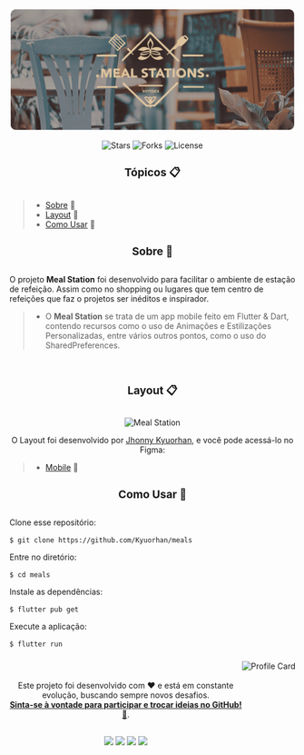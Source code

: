 <p align="center">
    <img alt="Meal Station" src=".github/mealstations-splash.png" >
</p>

<div align="center">
    <img src="https://img.shields.io/github/stars/Kyuorhan/meals?label=stars&message=MIT&color=000000&labelColor=8257e5" alt="Stars">
    <img src="https://img.shields.io/github/forks/Kyuorhan/meals?label=forks&message=MIT&color=000000&labelColor=8257e5" alt="Forks">     
    <img  src="https://img.shields.io/static/v1?label=license&message=MIT&color=000000&labelColor=8257e5" alt="License">
</div>

### **<h3 align="center">Tópicos 📋</h3>**

##

<p> 

  >- [Sobre](#sobre-) 📖
  >- [Layout](#layout-) 🎨
  >- [Como Usar](#como-usar-) 🤔    
</p>


### **<h3 align="center">Sobre 📖</h3>**

##
   
O projeto **Meal Station** foi desenvolvido para facilitar o ambiente de estação de refeição. Assim como no shopping ou lugares que tem centro de refeições que faz o projetos ser inéditos e inspirador. 
> - O **Meal Station** se trata de um app mobile feito em Flutter & Dart, contendo recursos como o uso de Animações e Estilizações Personalizadas, entre vários outros pontos, como o uso do SharedPreferences.

<br>

### **<h3 align="center">Layout 📋</h3>**

##

<p align="center">
  <img alt="Meal Station" title="PayFlow" src=".github/capa.png" />
</p>

<p align="center">O Layout foi desenvolvido por <a href="https://www.instagram.com/kyuorhan">Jhonny Kyuorhan</a>, e você pode acessá-lo no Figma:</p>
<p> 
    
  >- [Mobile](https://www.figma.com/file/kLK7FYnWKMoN68sQXcSniu/PayFlow) 📱
</p>


### **<h3 align="center">Como Usar 🤔</h3>**

##

Clone esse repositório:
``` 
$ git clone https://github.com/Kyuorhan/meals
```    
Entre no diretório:
``` 
$ cd meals
```    
Instale as dependências:
``` 
$ flutter pub get
```  
Execute a aplicação: 
``` 
$ flutter run
```

###

<div align="center">
  <p><img align="right" height="350em" alt="Profile Card" src="https://raw.githubusercontent.com/gist/Kyuorhan/1445a6c546dd1a7b5e8b2df72039207a/raw/e281a60fb9099b6f925a768e07bce9f76b3dabd0/githubcard.svg"/></p>

  <br>  <br>
  Este projeto foi desenvolvido com ❤️ e está em constante evolução, buscando sempre novos desafios.<br>
  **[Sinta-se à vontade para participar e trocar ideias no GitHub! 👋](https://github.com/Kyuorhan)**.
 
  ##

  ###
  <div align="center" > 
    <a href="https://www.linkedin.com/in/jhonny-kyuorhan/" target="_blank"> <img height="30em" src="https://img.shields.io/badge/-LinkedIn-%230077B5?style=for-the-badge&logo=linkedin&logoColor=white" target="_blank"></a> 
    <a href = "mailto:jkdevprogrammer@gmail.com"><img height="30em" src="https://img.shields.io/badge/-Gmail-%23333?style=for-the-badge&logo=gmail&logoColor=white" target="_blank"></a>
    <a href="https://www.twitch.tv/kyuorhan" target="_blank"> <img height="30em" src="https://img.shields.io/badge/Twitch-A970FF?style=for-the-badge&logo=twitch&logoColor=white" target="_blank"></a> 
    <a href="https://www.instagram.com/kyuorhan" target="_blank"> <img height="30em" src="https://img.shields.io/badge/-Instagram-%23E4405F?style=for-the-badge&logo=instagram&logoColor=white" target="_blank"></a>
    <!-- <a href="https://steamcommunity.com/id/Kyuorhan/" target="_blank"> <img height="30em" src="https://img.shields.io/badge/Steam-465871?style=for-the-badge&logo=steam&logoColor=white" target="_blank"></a> -->  
  </div>   
</div>



